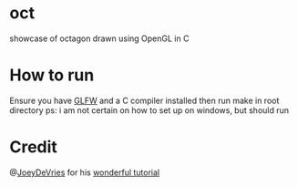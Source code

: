 # oct
showcase of octagon drawn using OpenGL in C

# How to run
Ensure you have [GLFW](https://www.glfw.org/download.html) and a C compiler installed
then run make in root directory
ps: i am not certain on how to set up on windows, but should run  

# Credit
@[JoeyDeVries](https://github.com/JoeyDeVries) for his [wonderful tutorial](https://learnopengl.com/)
